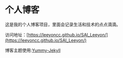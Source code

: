 # 个人博客

这是我的个人博客项目，里面会记录生活和技术的点点滴滴。


访问地址：[https://leeyoncc.github.io/SAI_Leeyon/](https://leeyoncc.github.io/SAI_Leeyon/)


博客主题使用:[Yummy-Jekyll](https://leeyoncc.github.io/SAI_Leeyon/)



